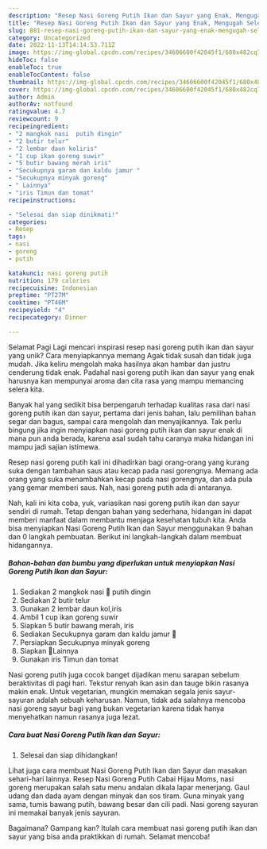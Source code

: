 ```yaml
---
description: "Resep Nasi Goreng Putih Ikan dan Sayur yang Enak, Mengugah Selera"
title: "Resep Nasi Goreng Putih Ikan dan Sayur yang Enak, Mengugah Selera"
slug: 881-resep-nasi-goreng-putih-ikan-dan-sayur-yang-enak-mengugah-selera
category: Uncategorized
date: 2022-11-13T14:14:53.711Z
image: https://img-global.cpcdn.com/recipes/34606600f42045f1/680x482cq70/nasi-goreng-putih-ikan-dan-sayur-foto-resep-utama.jpg
hideToc: false
enableToc: true
enableTocContent: false
thumbnail: https://img-global.cpcdn.com/recipes/34606600f42045f1/680x482cq70/nasi-goreng-putih-ikan-dan-sayur-foto-resep-utama.jpg
cover: https://img-global.cpcdn.com/recipes/34606600f42045f1/680x482cq70/nasi-goreng-putih-ikan-dan-sayur-foto-resep-utama.jpg
author: Admin
authorAv: notfound
ratingvalue: 4.7
reviewcount: 9
recipeingredient:
- "2 mangkok nasi  putih dingin"
- "2 butir telur"
- "2 lembar daun koliris"
- "1 cup ikan goreng suwir"
- "5 butir bawang merah iris"
- "Secukupnya garam dan kaldu jamur "
- "Secukupnya minyak goreng"
- " Lainnya"
- "iris Timun dan tomat"
recipeinstructions:

- "Selesai dan siap dinikmati!"
categories:
- Resep
tags:
- nasi
- goreng
- putih

katakunci: nasi goreng putih 
nutrition: 179 calories
recipecuisine: Indonesian
preptime: "PT27M"
cooktime: "PT46M"
recipeyield: "4"
recipecategory: Dinner

---
```



Selamat Pagi Lagi mencari inspirasi resep nasi goreng putih ikan dan sayur yang unik? Cara menyiapkannya memang Agak tidak susah dan tidak juga mudah. Jika keliru mengolah maka hasilnya akan hambar dan justru cenderung tidak enak. Padahal nasi goreng putih ikan dan sayur yang enak harusnya kan mempunyai aroma dan cita rasa yang mampu memancing selera kita.


Banyak hal yang sedikit bisa berpengaruh terhadap kualitas rasa dari nasi goreng putih ikan dan sayur, pertama dari jenis bahan, lalu pemilihan bahan segar dan bagus, sampai cara mengolah dan menyajikannya. Tak perlu bingung jika ingin menyiapkan nasi goreng putih ikan dan sayur enak di mana pun anda berada, karena asal sudah tahu caranya maka hidangan ini mampu jadi sajian istimewa.

Resep nasi goreng putih kali ini dihadirkan bagi orang-orang yang kurang suka dengan tambahan saus atau kecap pada nasi gorengnya. Memang ada orang yang suka menambahkan kecap pada nasi gorengnya, dan ada pula yang gemar memberi saus. Nah, nasi goreng putih ada di antaranya.


Nah, kali ini kita coba, yuk, variasikan nasi goreng putih ikan dan sayur sendiri di rumah. Tetap dengan bahan yang sederhana, hidangan ini dapat memberi manfaat dalam membantu menjaga kesehatan tubuh kita. Anda bisa menyiapkan Nasi Goreng Putih Ikan dan Sayur menggunakan 9 bahan dan 0 langkah pembuatan. Berikut ini langkah-langkah dalam membuat hidangannya.

<!--inarticleads1-->

##### Bahan-bahan dan bumbu yang diperlukan untuk menyiapkan Nasi Goreng Putih Ikan dan Sayur:

1. Sediakan 2 mangkok nasi 🍚 putih dingin
1. Sediakan 2 butir telur
1. Gunakan 2 lembar daun kol,iris
1. Ambil 1 cup ikan goreng suwir
1. Siapkan 5 butir bawang merah, iris
1. Sediakan Secukupnya garam dan kaldu jamur 🍄
1. Persiapkan Secukupnya minyak goreng
1. Siapkan  🍃Lainnya
1. Gunakan iris Timun dan tomat


Nasi goreng putih juga cocok banget dijadikan menu sarapan sebelum beraktivitas di pagi hari. Tekstur renyah ikan asin dan tauge bikin rasanya makin enak. Untuk vegetarian, mungkin memakan segala jenis sayur-sayuran adalah sebuah keharusan. Namun, tidak ada salahnya mencoba nasi goreng sayur bagi yang bukan vegetarian karena tidak hanya menyehatkan namun rasanya juga lezat. 

<!--inarticleads2-->

##### Cara buat Nasi Goreng Putih Ikan dan Sayur:


1. Selesai dan siap dihidangkan!

Lihat juga cara membuat Nasi Goreng Putih Ikan dan Sayur dan masakan sehari-hari lainnya. Resep Nasi Goreng Putih Cabai Hijau Moms, nasi goreng merupakan salah satu menu andalan dikala lapar menerjang. Gaul udang dan dada ayam dengan minyak dan sos tiram. Guna minyak yang sama, tumis bawang putih, bawang besar dan cili padi. Nasi goreng sayuran ini memakai banyak jenis sayuran. 

Bagaimana? Gampang kan? Itulah cara membuat nasi goreng putih ikan dan sayur yang bisa anda praktikkan di rumah. Selamat mencoba!
